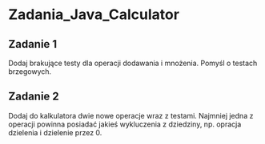 # Zadania_Java_Calculator

## Zadanie 1

Dodaj brakujące testy dla operacji dodawania i mnożenia.
Pomyśl o testach brzegowych. 

## Zadanie 2

Dodaj do kalkulatora dwie nowe operacje wraz z testami. 
Najmniej jedna z operacji powinna posiadać jakieś wykluczenia z dziedziny,
np. opracja dzielenia i dzielenie przez 0. 
